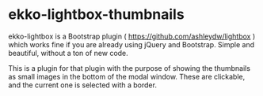# ekko-lightbox-thumbnails
ekko-lightbox is a Bootstrap plugin ( https://github.com/ashleydw/lightbox )
which works fine if you are already using jQuery and Bootstrap. Simple and beautiful, without a ton of new code.

This is a plugin for that plugin with the purpose of showing the thumbnails as small images in the bottom of the modal window.
These are clickable, and the current one is selected with a border.
